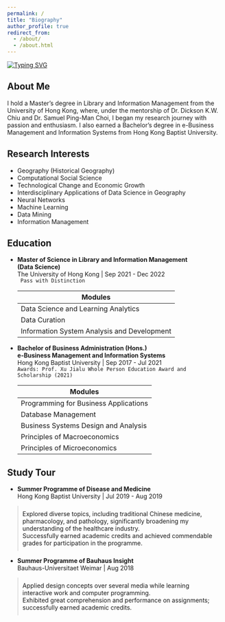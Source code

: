 ```yaml
---
permalink: /
title: "Biography" 
author_profile: true
redirect_from: 
  - /about/
  - /about.html
---
```


[![Typing SVG](https://readme-typing-svg.demolab.com?font=Roboto&weight=900&size=30&pause=1000&color=385ED2&width=435&lines=Geography)](https://git.io/typing-svg)


## About Me

I hold a Master’s degree in Library and Information Management from the University of Hong Kong, where, under the mentorship of Dr. Dickson K.W. Chiu and Dr. Samuel Ping-Man Choi, I began my research journey with passion and enthusiasm. I also earned a Bachelor’s degree in e-Business Management and Information Systems from Hong Kong Baptist University.


## Research Interests

-   Geography (Historical Geography)
-   Computational Social Science
-   Technological Change and Economic Growth
-   Interdisciplinary Applications of Data Science in Geography
-   Neural Networks 
-   Machine Learning
-   Data Mining 
-   Information Management 


## Education

-   **Master of Science in Library and Information Management**  
    **(Data Science)**  
    The University of Hong Kong | Sep 2021 - Dec 2022  
    <code> Pass with Distinction </code> 

    | Modules|
    |--|
    | Data Science and Learning Analytics |
    |Data Curation|
    |Information System Analysis and Development|
    
    
-   **Bachelor of Business Administration (Hons.)**  
    **e-Business Management and Information Systems**  
    Hong Kong Baptist University | Sep 2017 - Jul 2021  
    <code>Awards: Prof. Xu Jialu Whole Person Education Award and Scholarship (2021)</code> 
    
    | Modules|
    |--|
    | Programming for Business Applications |
    |Database Management|
    |Business Systems Design and Analysis|
    |Principles of Macroeconomics|
    |Principles of Microeconomics|


## Study Tour 
-   **Summer Programme of Disease and Medicine**  
    Hong Kong Baptist University | Jul 2019 - Aug 2019  
    <div style="border-left: 2px solid #e0e0e0; padding: 10px;">
    Explored diverse topics, including traditional Chinese medicine, pharmacology, and pathology, significantly broadening my understanding of the healthcare industry. <br>
    Successfully earned academic credits and achieved commendable grades for participation in the programme.
    </div>
    
-   **Summer Programme of Bauhaus Insight**  
    Bauhaus-Universitaet Weimar | Aug 2018  
    <div style="border-left: 2px solid #e0e0e0; padding: 10px;">
     Applied design concepts over several media while learning interactive work and computer programming. <br>
     Exhibited great comprehension and performance on assignments; successfully earned academic credits.
     </div> 
    
    




